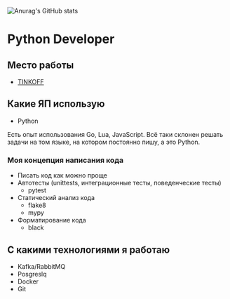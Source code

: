![Anurag's GitHub stats](https://github-readme-stats.vercel.app/api?username=FCKJesus&show_icons=true&theme=tokyonight)


# Python Developer

## Место работы

- [TINKOFF](https://tinkoff.ru)

## Какие ЯП использую

- Python

Есть опыт использования Go, Lua, JavaScript. Всё таки склонен решать задачи на том языке, на котором постоянно пишу, а это Python.

### Моя концепция написания кода

- Писать код как можно проще
- Автотесты (unittests, интеграционные тесты, поведенческие тесты)
  - pytest
- Статический анализ кода
  - flake8
  - mypy
- Форматирование кода
  - black

## С какими технологиями я работаю

- Kafka/RabbitMQ
- Posgreslq
- Docker
- Git

